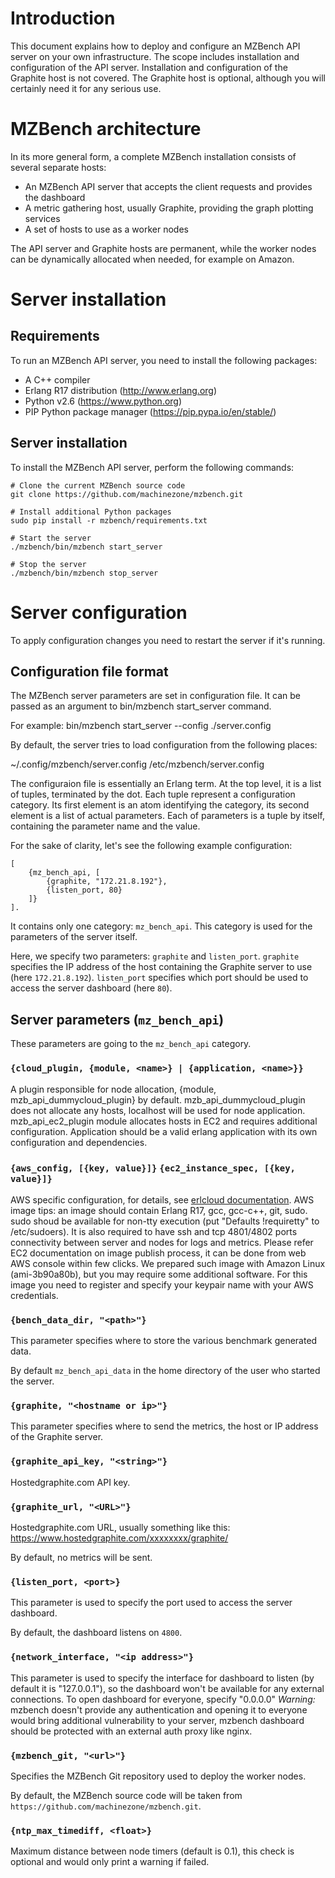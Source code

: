 # Introduction

This document explains how to deploy and configure an MZBench API server on your own infrastructure.
The scope includes installation and configuration of the API server. Installation
and configuration of the Graphite host is not covered. The Graphite host is
 optional, although you will certainly need it for any serious use.


# MZBench architecture

In its more general form, a complete MZBench installation consists of several separate hosts:

   * An MZBench API server that accepts the client requests and provides the dashboard
   * A metric gathering host, usually Graphite, providing the graph plotting services
   * A set of hosts to use as a worker nodes

The API server and Graphite hosts are permanent, while the worker nodes can be dynamically
allocated when needed, for example on Amazon.


# Server installation

## Requirements

To run an MZBench API server, you need to install the following packages:

   * A C++ compiler
   * Erlang R17 distribution (http://www.erlang.org)
   * Python v2.6 (https://www.python.org)
   * PIP Python package manager (https://pip.pypa.io/en/stable/)

## Server installation

To install the MZBench API server, perform the following commands:

    # Clone the current MZBench source code
    git clone https://github.com/machinezone/mzbench.git

    # Install additional Python packages
    sudo pip install -r mzbench/requirements.txt

    # Start the server
    ./mzbench/bin/mzbench start_server

    # Stop the server
    ./mzbench/bin/mzbench stop_server

# Server configuration

To apply configuration changes you need to restart the server if it's running.

## Configuration file format

The MZBench server parameters are set in configuration file.
It can be passed as an argument to bin/mzbench start_server command.

For example: bin/mzbench start_server --config ./server.config

By default, the server tries to load configuration from the following places:

~/.config/mzbench/server.config
/etc/mzbench/server.config

The configuraion file is essentially an Erlang term. At the top level, it is a list of tuples, terminated by the dot.
 Each tuple represent a configuration category. Its first element is an atom identifying the
 category, its second element is a list of actual parameters. Each of parameters is a tuple
  by itself, containing the parameter name and the value.

For the sake of clarity, let's see the following example configuration:

    [
        {mz_bench_api, [
            {graphite, "172.21.8.192"},
            {listen_port, 80}
        ]}
    ].

It contains only one category: `mz_bench_api`. This category is used for the parameters of the server itself.

Here, we specify two parameters: `graphite` and `listen_port`. `graphite` specifies the IP
 address of the host containing the Graphite server to use (here `172.21.8.192`). `listen_port`
 specifies which port should be used to access the server dashboard (here `80`).

## Server parameters (`mz_bench_api`)

These parameters are going to the `mz_bench_api` category.

### `{cloud_plugin, {module, <name>} | {application, <name>}}`

A plugin responsible for node allocation, {module, mzb_api_dummycloud_plugin} by default.
mzb_api_dummycloud_plugin does not allocate any hosts, localhost will be used for node application.
mzb_api_ec2_plugin module allocates hosts in EC2 and requires additional configuration.
Application should be a valid erlang application with its own configuration and dependencies.

### `{aws_config, [{key, value}]}` `{ec2_instance_spec, [{key, value}]}`

AWS specific configuration, for details, see [erlcloud documentation](https://github.com/gleber/erlcloud).
AWS image tips: an image should contain Erlang R17, gcc, gcc-c++, git, sudo.
sudo shoud be available for non-tty execution (put "Defaults !requiretty" to /etc/sudoers).
It is also required to have ssh and tcp 4801/4802 ports connectivity between server and nodes for
logs and metrics. Please refer EC2 documentation on image publish process, it can be done from
web AWS console within few clicks. We prepared such image with Amazon Linux (ami-3b90a80b), but you
may require some additional software. For this image you need to register and specify your keypair name
with your AWS credentials.

### `{bench_data_dir, "<path>"}`

This parameter specifies where to store the various benchmark generated data.

By default `mz_bench_api_data` in the home directory of the user who started the server.

### `{graphite, "<hostname or ip>"}`

This parameter specifies where to send the metrics, the host or IP address of the Graphite server.

### `{graphite_api_key, "<string>"}`

Hostedgraphite.com API key.

### `{graphite_url, "<URL>"}`

Hostedgraphite.com URL, usually something like this: https://www.hostedgraphite.com/xxxxxxxx/graphite/

By default, no metrics will be sent.

### `{listen_port, <port>}`

This parameter is used to specify the port used to access the server dashboard.

By default, the dashboard listens on `4800`.

### `{network_interface, "<ip address>"}`

This parameter is used to specify the interface for dashboard to listen (by default it is "127.0.0.1"),
so the dashboard won't be available for any external connections. To open dashboard
 for everyone, specify "0.0.0.0"
 _Warning:_ mzbench doesn't provide any authentication and opening it
to everyone would bring additional vulnerability to your server, mzbench dashboard should be protected with an external auth proxy like nginx.

### `{mzbench_git, "<url>"}`

Specifies the MZBench Git repository used to deploy the worker nodes.

By default, the MZBench source code will be taken from `https://github.com/machinezone/mzbench.git`.

### `{ntp_max_timediff, <float>}`

Maximum distance between node timers (default is 0.1), this check is optional and would only print a warning if failed.
